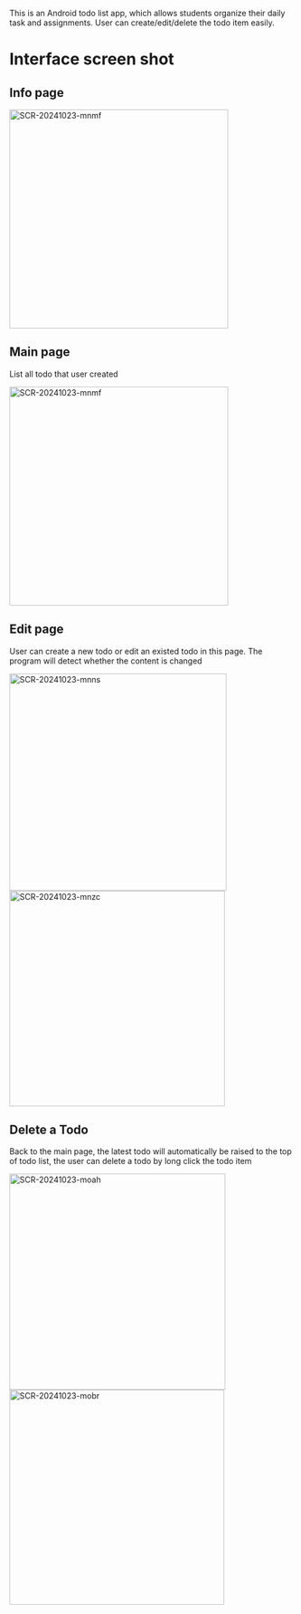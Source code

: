 This is an Android todo list app, which allows students organize their daily task and assignments. 
User can create/edit/delete the todo item easily.

# Interface screen shot
## Info page

<img width="387" alt="SCR-20241023-mnmf" src="https://github.com/user-attachments/assets/16e26bcb-de12-464c-92d5-54985e1519a4">

## Main page
List all todo that user created

<img width="387" alt="SCR-20241023-mnmf" src="https://github.com/user-attachments/assets/957083d4-4ac3-4dd3-a07d-43efdffb8c97">

## Edit page
User can create a new todo or edit an existed todo in this page. The program will detect whether the content is changed

<img width="384" alt="SCR-20241023-mnns" src="https://github.com/user-attachments/assets/488f0e3a-37e9-470f-b554-27b93222d087">
<img width="381" alt="SCR-20241023-mnzc" src="https://github.com/user-attachments/assets/545a2d69-a88c-46bc-b5a2-dd423039edfb">

## Delete a Todo
Back to the main page, the latest todo will automatically be raised to the top of todo list, the user can delete a todo by long click the todo item

<img width="382" alt="SCR-20241023-moah" src="https://github.com/user-attachments/assets/687dfc10-eeb5-43be-8b0b-4ca6a9d2575b">
<img width="380" alt="SCR-20241023-mobr" src="https://github.com/user-attachments/assets/ebc5ffb5-1847-41de-9a20-54f9cad0504f">
